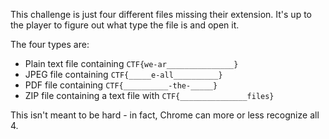 This challenge is just four different files missing their extension. It's up to
the player to figure out what type the file is and open it.

The four types are:
* Plain text file containing `CTF{we-ar_______________}`
* JPEG file containing `CTF{_____e-all__________}`
* PDF file containing `CTF{__________-the-_____}`
* ZIP file containing a text file with `CTF{_______________files}`

This isn't meant to be hard - in fact, Chrome can more or less recognize all 4.
